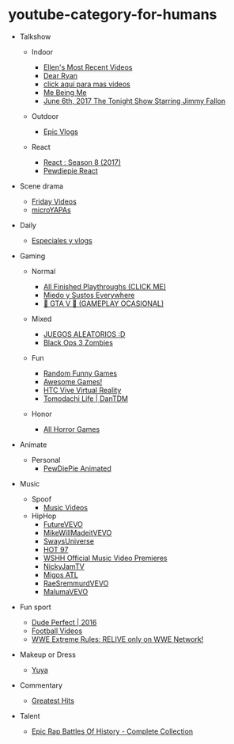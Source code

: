 # youtube-category-for-humans

- Talkshow
    - Indoor
        - [Ellen's Most Recent Videos](https://www.youtube.com/playlist?list=PLuW4g7xujBWe7cuqlHZx8c45NjkI-Qowb)
        - [Dear Ryan](https://www.youtube.com/playlist?list=PLRU-B1PBK4BuhOS5QTd9ze2-wK2AolUa4)
        - [click aquí para mas videos](https://www.youtube.com/playlist?list=PL3WEZ2JFt2SU_5xht5fcUh72kYvXCUP3O)
        - [Me Being Me](https://www.youtube.com/playlist?list=PLfO2kc0hX8V9Agz97XVzuN_PuCDzsAt_L)
        - [June 6th, 2017 The Tonight Show Starring Jimmy Fallon](https://www.youtube.com/playlist?list=PLykzf464sU99Nvke6QGeUxbhMyU6e2ZqD)
    - Outdoor
        - [Epic Vlogs](https://www.youtube.com/playlist?list=PL438YTl8SZFC04A5PgpJcuDwu8ZR6Fii6)

    - React
        - [React : Season 8 (2017)](https://www.youtube.com/playlist?list=PLwnD0jwK0yylXEbz-BpnvBrANJh-b_j5a)
        - [Pewdiepie React](https://www.youtube.com/playlist?list=PLYH8WvNV1YEnvURRShYIOajg3Fh3R0-Q5)

- Scene drama
    - [Friday Videos](https://www.youtube.com/playlist?list=PLShD8ZZW7qjnKyDrH_9YhAf9qv8sUgh1Y)
    - [microYAPAs](https://www.youtube.com/playlist?list=PLlGSQJ04OGkhJkS9aBrP1EyDu6XG7NYwL)

- Daily
    - [Especiales y vlogs](https://www.youtube.com/playlist?list=PL814C4E8D9E0975C6)

- Gaming
    
    - Normal
        - [All Finished Playthroughs (CLICK ME)](https://www.youtube.com/playlist?list=PLYH8WvNV1YEk6pSuc9uiXSaUJ20Xspnzo)
        - [Miedo y Sustos Everywhere](https://www.youtube.com/playlist?list=PL354100F1A453CC91)
        - [💜 GTA V 💜 (GAMEPLAY OCASIONAL)](https://www.youtube.com/playlist?list=PLSbDMtNBmYTvYS9_p2EAezHlsevf86eZg)
    - Mixed
        - [JUEGOS ALEATORIOS :D](https://www.youtube.com/playlist?list=PLF6E8230EC97291C5)
        - [Black Ops 3 Zombies](https://www.youtube.com/playlist?list=PLxV_ER5SmeVZMnnXgRLtPwK3dv_QBWNDZ)

    - Fun 
        - [Random Funny Games](https://)
        - [Awesome Games!](https://www.youtube.com/playlist?list=PL3tRBEVW0hiDAf0LeFLFH8S83JWBjvtqE)
        - [HTC Vive Virtual Reality](https://www.youtube.com/playlist?list=PLMBYlcH3smRwc3QWNL7p7rDvVysFNTrzG)
        - [Tomodachi Life | DanTDM](https://www.youtube.com/playlist?list=PLUR-PCZCUv7QET0xgNsqidm51PTx7mXZp)

    - Honor
        - [All Horror Games](https://)

- Animate
    - Personal
        - [PewDiePie Animated](https://www.youtube.com/playlist?list=PLYH8WvNV1YEm2EnMpNUYS3nxny7KBK5T-)

- Music

    - Spoof
        - [Music Videos](https://www.youtube.com/playlist?list=PL21A272CC1406CF4A)
    - HipHop
        - [FutureVEVO](https://www.youtube.com/user/FutureVEVO)
        - [MikeWillMadeitVEVO](https://www.youtube.com/user/MikeWillMadeitVEVO)
        - [SwaysUniverse](https://www.youtube.com/user/SwaysUniverse/)
        - [HOT 97](https://www.youtube.com/user/HOT97NY)
        - [WSHH Official Music Video Premieres](https://www.youtube.com/channel/UC-yXuc1__OzjwpsJPlxYUCQ)
        - [NickyJamTV](https://www.youtube.com/user/NickyJamTV)
        - [Migos ATL](https://www.youtube.com/user/Migosatl)
        - [RaeSremmurdVEVO](https://www.youtube.com/user/RaeSremmurdVEVO)
        - [MalumaVEVO](https://www.youtube.com/user/MalumaVEVO)

- Fun sport
    - [Dude Perfect | 2016](https://www.youtube.com/playlist?list=PLCsuqbR8ZoiCCcN593ixhJ7p6OwwWltPJ)
    - [Football Videos](https://www.youtube.com/playlist?list=PLr2SXwjSsDgKEsO998eN2qkR86_BOoT__)
    - [WWE Extreme Rules: RELIVE only on WWE Network!](https://www.youtube.com/playlist?list=PLqIVmFaHA8BrGnqix44wB9nLoj4V87Syu)


- Makeup or Dress
    - [Yuya](https://www.youtube.com/channel/UCBNs31xysxpAGMheg8OrngA)

- Commentary
    - [Greatest Hits](https://www.youtube.com/playlist?list=PLmZTDWJGfRq0g5TNY4VX12h6b3W4QSATt)

- Talent
    - [Epic Rap Battles Of History - Complete Collection](https://www.youtube.com/playlist?list=PL96675BDF95286773)

